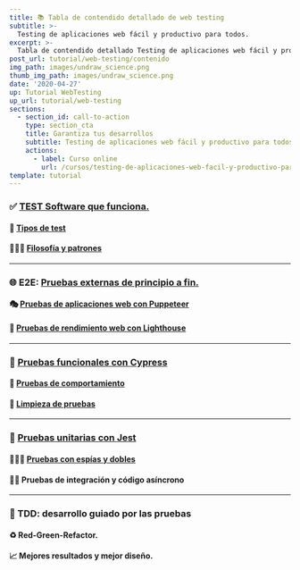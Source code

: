 ```yaml
---
title: 📚 Tabla de contendido detallado de web testing
subtitle: >-
  Testing de aplicaciones web fácil y productivo para todos.
excerpt: >-
  Tabla de contendido detallado Testing de aplicaciones web fácil y productivo para todos
post_url: tutorial/web-testing/contenido
img_path: images/undraw_science.png
thumb_img_path: images/undraw_science.png
date: '2020-04-27'
up: Tutorial WebTesting
up_url: tutorial/web-testing
sections:
  - section_id: call-to-action
    type: section_cta
    title: Garantiza tus desarrollos
    subtitle: Testing de aplicaciones web fácil y productivo para todos.
    actions:
      - label: Curso online
        url: /cursos/testing-de-aplicaciones-web-facil-y-productivo-para-todos/
template: tutorial
---
```


### ✅ [TEST Software que funciona.](https://www.bitademy.com/tutorial/web-testing/software-que-funciona)

#### 🔀 [Tipos de test](https://www.bitademy.com/tutorial/web-testing/tipos-de-pruebas)

#### 👨🏼‍🏫 [Filosofía y patrones](https://www.bitademy.com/tutorial/web-testing/filosofia-y-patrones)

---

### 🌐 E2E: [Pruebas externas de principio a fin.](https://www.bitademy.com/tutorial/web-testing/e2e)

#### 🎭 [Pruebas de aplicaciones web con **Puppeteer**](https://www.bitademy.com/tutorial/web-testing/e2e/pruebas-de-aplicaciones-web-con-puppeteer)

#### 🤖 [Pruebas de rendimiento web con **Lighthouse**](https://www.bitademy.com/tutorial/web-testing/e2e/pruebas-de-rendimiento-web-con-lighthouse)

---

### 🌲 [Pruebas funcionales con **Cypress**](https://www.bitademy.com/tutorial/web-testing/functional)

#### 🎪 [Pruebas de comportamiento](https://www.bitademy.com/tutorial/web-testing/functional/pruebas-de-comportamiento)

#### 🧪 [Limpieza de pruebas](https://www.bitademy.com/tutorial/web-testing/functional/limpieza-de-pruebas)

---

### 🔬 [Pruebas unitarias con **Jest**](https://www.bitademy.com/tutorial/web-testing/unit)

#### 🕵🏼‍♂️ [Pruebas con espías y dobles](https://www.bitademy.com/tutorial/web-testing/unit/pruebas-con-espias-y-dobles)

#### 🏇🏼 Pruebas de integración y código asíncrono

---

### 🧬 TDD: desarrollo guiado por las pruebas

#### ♻ Red-Green-Refactor.

#### 📈 Mejores resultados y mejor diseño.
